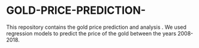 # GOLD-PRICE-PREDICTION-
This repository contains the gold price prediction and analysis . We used regression models to predict the price of the gold between the years 2008-2018.
